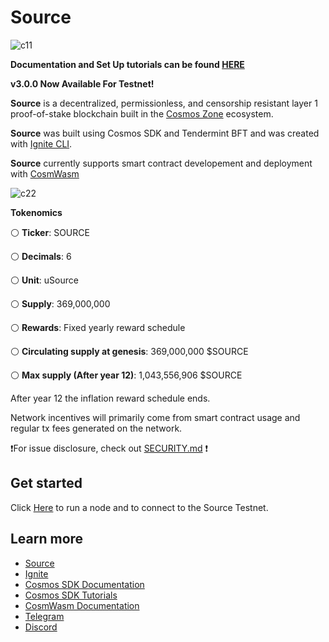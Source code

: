# Source



![c11](https://static.wixstatic.com/media/80368b_b2c7b9f0d8614798bd9df0111903155a~mv2.png/v1/fill/w_624,h_108,al_c,q_85,usm_0.66_1.00_0.01/source%20logo%20final%20hrzn.webp)

**Documentation and Set Up tutorials can be found [HERE](https://docs.sourceprotocol.io/source-chain-documentation/introduction)**

**v3.0.0 Now Available For Testnet!**

**Source** is a decentralized, permissionless, and censorship resistant layer 1 proof-of-stake blockchain built in the [Cosmos Zone](https://cosmos.network/) ecosystem.

**Source** was built using Cosmos SDK and Tendermint BFT and was created with [Ignite CLI](https://ignite.com/cli).

**Source** currently supports smart contract developement and deployment with [CosmWasm](https://cosmwasm.com/)

![c22](https://static.wixstatic.com/media/80368b_6d278c8c8ffa4c07b91419c4532c608a~mv2.png/v1/fill/w_179,h_233,al_c,q_85,usm_0.66_1.00_0.01/source%20icon.webp)

**Tokenomics** 

⚪️ **Ticker**: SOURCE

⚪️ **Decimals**: 6

⚪️ **Unit**: uSource

⚪️ **Supply**: 369,000,000

⚪️ **Rewards**: Fixed yearly reward schedule 

⚪️ **Circulating supply at genesis**: 369,000,000 $SOURCE 

⚪️ **Max supply (After year 12)**: 1,043,556,906 $SOURCE 



After year 12 the inflation reward schedule ends. 

Network incentives will primarily come from smart contract usage and regular tx fees generated on the network.

❗️For issue disclosure, check out [SECURITY.md](./SECURITY.md) ❗️

## Get started

Click [Here](https://github.com/Source-Protocol-Cosmos/testnets) to run a node and to connect to the Source Testnet.

## Learn more

- [Source](https://sourceprotocol.io)
- [Ignite](https://github.com/ignite/cli)
- [Cosmos SDK Documentation](https://docs.cosmos.network)
- [Cosmos SDK Tutorials](https://tutorials.cosmos.network)
- [CosmWasm Documentation](https://docs.cosmwasm.com/docs/1.0/)
- [Telegram](https://t.me/sourceprotocol)
- [Discord](https://discord.io/SourceProtocol)



